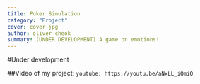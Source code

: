 ```yaml
---
title: Poker Simulation
category: "Project"
cover: cover.jpg
author: oliver cheok
summary: (UNDER DEVELOPMENT) A game on emotions! 
---
```


#Under development

##Video of my project:
`youtube: https://youtu.be/aNxLL_iQmiQ`